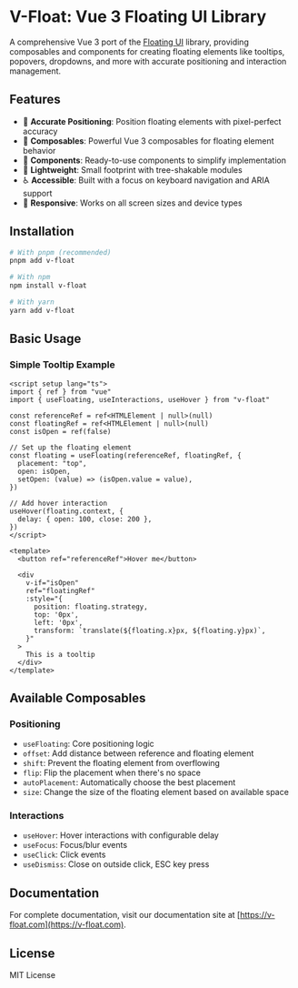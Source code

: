 # V-Float: Vue 3 Floating UI Library

A comprehensive Vue 3 port of the [Floating UI](https://floating-ui.com/) library, providing composables and components for creating floating elements like tooltips, popovers, dropdowns, and more with accurate positioning and interaction management.

## Features

- 🎯 **Accurate Positioning**: Position floating elements with pixel-perfect accuracy
- 🧩 **Composables**: Powerful Vue 3 composables for floating element behavior
- 🧰 **Components**: Ready-to-use components to simplify implementation
- 🚀 **Lightweight**: Small footprint with tree-shakable modules
- ♿ **Accessible**: Built with a focus on keyboard navigation and ARIA support
- 📱 **Responsive**: Works on all screen sizes and device types

## Installation

```bash
# With pnpm (recommended)
pnpm add v-float

# With npm
npm install v-float

# With yarn
yarn add v-float
```

## Basic Usage

### Simple Tooltip Example

```vue
<script setup lang="ts">
import { ref } from "vue"
import { useFloating, useInteractions, useHover } from "v-float"

const referenceRef = ref<HTMLElement | null>(null)
const floatingRef = ref<HTMLElement | null>(null)
const isOpen = ref(false)

// Set up the floating element
const floating = useFloating(referenceRef, floatingRef, {
  placement: "top",
  open: isOpen,
  setOpen: (value) => (isOpen.value = value),
})

// Add hover interaction
useHover(floating.context, {
  delay: { open: 100, close: 200 },
})
</script>

<template>
  <button ref="referenceRef">Hover me</button>

  <div
    v-if="isOpen"
    ref="floatingRef"
    :style="{
      position: floating.strategy,
      top: '0px',
      left: '0px',
      transform: `translate(${floating.x}px, ${floating.y}px)`,
    }"
  >
    This is a tooltip
  </div>
</template>
```

## Available Composables

### Positioning

- `useFloating`: Core positioning logic
- `offset`: Add distance between reference and floating element
- `shift`: Prevent the floating element from overflowing
- `flip`: Flip the placement when there's no space
- `autoPlacement`: Automatically choose the best placement
- `size`: Change the size of the floating element based on available space

### Interactions

- `useHover`: Hover interactions with configurable delay
- `useFocus`: Focus/blur events
- `useClick`: Click events
- `useDismiss`: Close on outside click, ESC key press

## Documentation

For complete documentation, visit our documentation site at [https://v-float.com](https://v-float.com).

## License

MIT License
